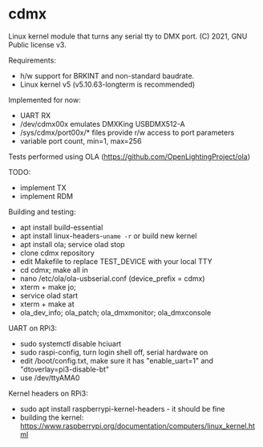 # cdmx

Linux kernel module that turns any serial tty to DMX port.
(C) 2021, GNU Public license v3.

Requirements: 
- h/w support for BRKINT and non-standard baudrate.
- Linux kernel v5 (v5.10.63-longterm is recommended)

Implemented for now:

- UART RX
- /dev/cdmx00x emulates DMXKing USBDMX512-A
- /sys/cdmx/port00x/* files provide r/w access to port parameters
- variable port count, min=1, max=256

Tests performed using OLA (https://github.com/OpenLightingProject/ola)

TODO:
- implement TX
- implement RDM

Building and testing:
- apt install build-essential
- apt install linux-headers-`uname -r` or build new kernel
- apt install ola; service olad stop
- clone cdmx repository
- edit Makefile to replace TEST_DEVICE with your local TTY
- cd cdmx; make all in
- nano /etc/ola/ola-usbserial.conf (device_prefix = cdmx)
- xterm + make jo;
- service olad start
- xterm + make at
- ola_dev_info; ola_patch; ola_dmxmonitor; ola_dmxconsole

UART on RPi3:
- sudo systemctl disable hciuart
- sudo raspi-config, turn login shell off, serial hardware on
- edit /boot/config.txt, make sure it has "enable_uart=1" and "dtoverlay=pi3-disable-bt"
- use /dev/ttyAMA0

Kernel headers on RPi3:
- sudo apt install raspberrypi-kernel-headers - it should be fine
- building the kernel: https://www.raspberrypi.org/documentation/computers/linux_kernel.html
